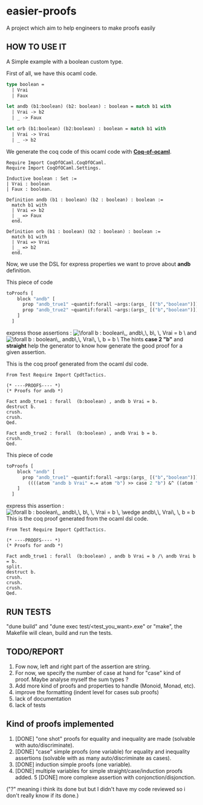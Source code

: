 # easier-proofs
A project which aim to help engineers to make proofs easily

## HOW TO USE IT

A Simple example with a boolean custom type.

First of all, we have this ocaml code.

```ocaml
type boolean = 
  | Vrai
  | Faux

let andb (b1:boolean) (b2: boolean) : boolean = match b1 with
  | Vrai -> b2
  | _ -> Faux

let orb (b1:boolean) (b2:boolean) : boolean = match b1 with
  | Vrai -> Vrai
  | _ -> b2
```

We generate the coq code of this ocaml code with [**Coq-of-ocaml**](https://github.com/foobar-land/coq-of-ocaml).

```coq
Require Import CoqOfOCaml.CoqOfOCaml.
Require Import CoqOfOCaml.Settings.

Inductive boolean : Set :=
| Vrai : boolean
| Faux : boolean.

Definition andb (b1 : boolean) (b2 : boolean) : boolean :=
  match b1 with
  | Vrai => b2
  | _ => Faux
  end.

Definition orb (b1 : boolean) (b2 : boolean) : boolean :=
  match b1 with
  | Vrai => Vrai
  | _ => b2
  end.
```
Now, we use the DSL for express properties we want to prove about **andb** definition.

This piece of code
```ocaml
toProofs [
    block "andb" [
      prop "andb_true1" ~quantif:forall ~args:(args_ [("b","boolean")]) ((atom "andb b Vrai" =.= atom "b") >> case 2 "b");
      prop "andb_true2" ~quantif:forall ~args:(args_ [("b","boolean")]) ((atom "andb Vrai b" =.= atom "b") >> straight)
    ]
  ]
```
express those assertions : <img src="https://latex.codecogs.com/png.latex?\inline&space;\bg_white&space;\forall&space;b&space;:&space;boolean\,,&space;andb\,\,&space;b\,&space;\,&space;Vrai&space;=&space;b&space;\" title="\forall b : boolean\,, andb\,\, b\, \, Vrai = b \" /> and <img src="https://latex.codecogs.com/png.latex?\inline&space;\bg_white&space;\forall&space;b&space;:&space;boolean\,,&space;andb\,\,&space;Vrai\,&space;\,&space;b&space;=&space;b&space;\" title="\forall b : boolean\,, andb\,\, Vrai\, \, b = b \" />
The hints **case 2 "b"** and **straight** help the generator to know how generate the good proof for a given assertion.

This is the coq proof generated from the ocaml dsl code.

```coq
From Test Require Import CpdtTactics.

(* ----PROOFS---- *)
(* Proofs for andb *)

Fact andb_true1 : forall  (b:boolean) , andb b Vrai = b.
destruct b.
crush.
crush.
Qed.

Fact andb_true2 : forall  (b:boolean) , andb Vrai b = b.
crush.
Qed.
```

This piece of code
```ocaml
toProofs [
    block "andb" [
      prop "andb_true1" ~quantif:forall ~args:(args_ [("b","boolean")]) 
        ((((atom "andb b Vrai" =.= atom "b") >> case 2 "b") &^ ((atom "andb Vrai b" =.= atom "b") >> straight)))
    ]
  ]
```

express this assertion : <img src="https://latex.codecogs.com/png.latex?\inline&space;\bg_white&space;\forall&space;b&space;:&space;boolean\,,&space;andb\,\,&space;b\,&space;\,&space;Vrai&space;=&space;b&space;\,&space;\wedge&space;andb\,\,&space;Vrai\,&space;\,&space;b&space;=&space;b" title="\forall b : boolean\,, andb\,\, b\, \, Vrai = b \, \wedge andb\,\, Vrai\, \, b = b" />
This is the coq proof generated from the ocaml dsl code.

```coq
From Test Require Import CpdtTactics.

(* ----PROOFS---- *)
(* Proofs for andb *)

Fact andb_true1 : forall  (b:boolean) , andb b Vrai = b /\ andb Vrai b = b.
split.
destruct b.
crush.
crush.
crush.
Qed.
```


## RUN TESTS

"dune build" and "dune exec test/<test_you_want>.exe" or "make", the Makefile will clean, build and run the tests.

## TODO/REPORT
1. Fow now, left and right part of the assertion are string.
2. For now, we specify the number of case at hand for "case" kind of proof. Maybe analyse myself the sum types ?
3. Add more kind of proofs and properties to handle (Monoid, Monad, etc).
4. improve the formatting (indent level for cases sub proofs)
5. lack of documentation
6. lack of tests

## Kind of proofs implemented
1. [DONE] "one shot" proofs for equality and inequality are made (solvable with auto/discriminate).
2. [DONE] "case" simple proofs (one variable) for equality and inequality assertions (solvable with as many auto/discriminate as cases).
3. [DONE] induction simple proofs (one variable).
4. [DONE] multiple variables for simple straight/case/induction proofs added.
5  [DONE] more complexe assertion with conjonction/disjonction.

("?" meaning i think its done but but I didn't have my code reviewed so i don't really know if its done.)